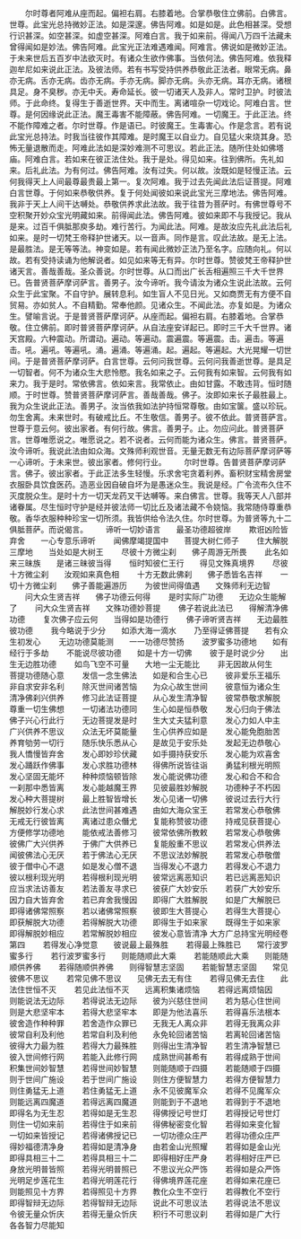 <!-- { "loadSidebar": true } -->
　　尔时尊者阿难从座而起。偏袒右肩。右膝着地。合掌恭敬住立佛前。白佛言。世尊。此宝光总持微妙正法。如是深邃。佛告阿难。如是如是。此色相甚深。受想行识甚深。如空甚深。如虚空甚深。阿难白言。我于如来前。得闻八万四千法藏未曾得闻如是妙法。佛告阿难。此宝光正法难遇难闻。阿难言。佛说如是微妙正法。于未来世后五百岁中法欲灭时。有诸众生欲作佛事。当依何法。佛告阿难。依我释迦牟尼如来说此正法。及彼法师。若有书写受持供养恭敬此正法者。眼常无病。鼻亦无病。舌亦无病。齿亦无病。手亦无病。脚亦无病。头亦无病。耳亦无病。诸根具足。身不臭秽。亦无中夭。寿命延长。彼一切诸天人及非人。常时卫护。时彼法师。于此命终。复得生于善逝世界。天中而生。离诸喧杂一切戏论。阿难白言。世尊。是何因缘说此正法。魔王毒害不能障蔽。佛告阿难。一切魔王。于此正法。终不能作障难之者。尔时世尊。作是语已。时彼魔王。生毒害心。作是念言。若有说此宝光总持法。时我当往彼作其障难。是时魔王以自业力。自见猛火来烧其身。恐怖无量退散而走。阿难此法如是深妙难测不可思议。若此正法。随所住处如佛塔庙。阿难白言。若如来在彼正法住处。我于是处。得见如来。往到佛所。先礼如来。后礼此法。为有何过。佛告阿难。汝有过失。何以故。汝既如是轻慢正法。云何我得天上人间最尊最贵最上第一。复次阿难。我于过去先闻此法后证菩提。阿难白言世尊。于何如来恭敬供养。复于何处闻彼如来说此宝光三摩地法。佛告阿难。我非于天上人间干达嚩处。恭敬供养求此法故。我于往昔为菩萨时。有佛世尊号不空积聚开妙众宝光明藏如来。前得闻此法。佛告阿难。彼如来即不与我授记。我从是来。过百千俱胝那庾多劫。难行苦行。为闻此法。阿难。是故汝应先礼此法后礼如来。是时一切梵王帝释护世诸天。以一音声。同作是言。叹此法故。是无上法。是最胜法。是无等等法。神变如是。若有闻此微妙正法乃至名字。应随向礼。何以故。若有受持读诵为他解说者。如见如来等无有异。尔时世尊。赞彼梵王帝释护世诸天言。善哉善哉。圣众善说。尔时世尊。从口而出广长舌相遍照三千大千世界已。告普贤菩萨摩诃萨言。善男子。汝今谛听。我今请汝为诸众生说此法故。云何众生于此宝聚。不自守护。展转息利。如生盲人不见日光。又如商贾无有方便不自贸易。亦如贫人。不自精勤。常奉他颜。见诸众生。不闻此法。亦复如是。为诸众生。譬喻言说。于是普贤菩萨摩诃萨。从座而起。偏袒右肩。右膝着地。合掌恭敬。住立佛前。即时普贤菩萨摩诃萨。从自法座安详起已。即时三千大千世界。诸天宫殿。六种震动。所谓动。遍动。等遍动。震遍震。等遍震。击。遍击。等遍击。吼。遍吼。等遍吼。涌。遍涌。等遍涌。起。遍起。等遍起。大光晃耀一切世间。于是普贤菩萨摩诃萨。白言世尊。云何问我世尊。云何问我善逝世尊。是具足一切智者。何不为诸众生大悲怜愍。我名如来之子。云何我有如来智。云何我有如来力。我于是时。常依佛言。依如来言。我常依止。由如甘露。不敢违背。恒时随顺。于时世尊。赞普贤菩萨摩诃萨言。善哉善哉。佛子。汝即如来长子最胜最上。我为众生说此正法。善男子。汝当依我如法护持恒常尊敬。由如宝箧。盛以珍玩。勿生舍离。未来世时。有破戒比丘。不生敬信。善男子。彼不依此。普贤菩萨言。世尊于意云何。彼出家者。有何行故。佛言。善男子。止。勿应问此。普贤菩萨言。世尊唯愿说之。唯愿说之。若不说者。云何而能为诸众生。佛言。普贤菩萨。汝今谛听。我说此法由如众海。文殊师利观世音。无量无数无有边际菩萨摩诃萨等一心谛听。于未来世。彼出家者。修何行业。
　　尔时世尊。告普贤菩萨摩诃萨言。佛子。彼出家者。于此正法多生轻慢。乐求舍宅贪着利养。畜积财宝精舍房堂衣服卧具饮食医药。造恶业因自破自坏为是愚迷众生。我说是经。广令流布久住不灭度脱众生。是时十方一切天龙药叉干达嚩等。来白佛言。世尊。我等天人八部并诸眷属。尽生恒时守护是经并彼法师一切比丘及诸法藏不令娆恼。我常随侍尊重恭敬。香华衣服种种珍宝一切所须。我皆供给令法久住。尔时世尊。为普贤等九十二俱胝菩萨。而说偈言。
　　谛听一切妙语言　　最圣功德超彼岸
　　欺诳凶险皆弃舍　　一心专意乐谛听
　　闻佛摩竭提国中　　菩提大树仁师子
　　住大解脱三摩地　　当处如是大树王
　　尽彼十方微尘刹　　佛子周游无所畏
　　此名如来三昧族　　是诸三昧彼当得
　　恒时知彼仁王行　　得见文殊真境界
　　尽彼十方微尘刹　　汝观如来真色相
　　十方无数此佛刹　　佛子悉皆名吉祥
　　一切十方微尘刹　　佛子善能遍游历
　　为彼世间得值遇　　文殊师利无边智
　　问大众生贤吉祥　　佛子功德云何得
　　是时实际广功德　　无边众生能解了
　　问大众生贤吉祥　　文殊功德妙菩提
　　佛子若说此法已　　得解清净佛功德
　　复次佛子应云何　　当得如是功德行
　　佛子谛听贤吉祥　　无边最胜彼功德
　　我今略说于少分　　如添大海一滴水
　　乃至得证佛菩提　　若有众生初发心
　　无边功德莫能测　　一一功德尽赞扬
　　波罗蜜多功德地　　如有经行于多劫
　　不能说尽彼功德　　如是十方一切佛
　　彼于是时说少分　　出生无边胜功德
　　如鸟飞空不可量　　大地一尘无能比
　　非无因故从何生　　菩提功德随心意
　　发信一念生佛法　　如是和合生心已
　　彼非爱乐王福乐　　非自求安非名利
　　除灭世间诸苦恼　　为众心故生世间
　　彼意恒为诸众生　　清净佛刹兴供养
　　修习此法证菩提　　从心发生清净智
　　彼常恭敬求解脱　　尊重一切生佛想
　　一切诸法功德同　　生心如是恒恭敬
　　发心归向于佛法　　佛子兴心行此行
　　无边菩提发是时　　生大丈夫猛利意
　　发心力如人中主　　广兴供养不思议
　　众法无坏莫能量　　生心供养应如是
　　发心能免胞胎苦　　养育劬劳一切行
　　随乐快乐悉从心　　是故见于安乐处
　　发起无边恭敬心　　我人憍慢皆弃舍
　　发心即妙珍伏藏　　如手摄持获安乐
　　发心能为欢喜舍　　发心踊跃作佛事
　　发心求胜功德林　　得佛所说皆往诣
　　勇猛利根光明照　　发心坚固无能坏
　　种种烦恼顿皆除　　发心能说佛功德
　　发心和合不和合　　一刹那中悉皆离
　　发心能越魔王界　　见彼最胜妙解脱
　　功德种子不朽因　　发心种大菩提树
　　最上胜智皆增长　　发心见诸一切佛
　　彼说过去行大行　　解脱妙行发心求
　　此法世间甚难遇　　由如大海众宝王
　　若常发心恭敬佛　　无戒无行彼皆离
　　离诸过患众僭尤　　复能称赞彼功德
　　持戒见获菩提心　　方便修学功德地
　　能依戒法善修习　　彼常依佛所教敕
　　若常发心恭敬佛　　彼佛广大兴供养
　　于佛广大供养已　　复能殷重不思议
　　若常发心供养法　　闻彼佛法心无厌
　　若于佛法心无厌　　不思议法妙解脱
　　若常发心恭敬僧　　彼于僧中心不退
　　如是发心僧不退　　当得发心不退力
　　若得发心不退力　　彼以根利现光明
　　若得根利现光明　　彼常远离恶知识
　　若已远离恶知识　　应当求法访善友
　　若法善友寻求已　　彼获广大妙安乐
　　若获广大妙安乐　　因力自大皆弃舍
　　若已弃舍我慢因　　即得广大胜解脱
　　如是广大解脱已　　即得诸佛常照察
　　若以诸佛常照察　　彼即生大菩提心
　　若得生大菩提心　　即获解脱大功德
　　若得解脱大功德　　即得生于如来家
　　既得生于如来家　　即得解脱妙相应
　　若常解脱妙相应　　彼发心意皆清净
大方广总持宝光明经卷第四
　　若得发心净觉意　　彼说最上最殊胜
　　若得最上殊胜已　　常行波罗蜜多行
　　若行波罗蜜多行　　则能随顺此大乘
　　若能随顺此大乘　　则能随顺供养佛
　　若得随顺供养佛　　则得智慧志坚固
　　若能智慧志坚固　　常见彼佛不思议
　　若常见佛不思议　　见佛无去无有住
　　若得见佛无去住　　此法住世恒不灭
　　若见此法恒不灭　　远离积集诸烦恼
　　若得远离烦恼因　　则能说法无边际
　　若得说法无边际　　彼为兴慈住世间
　　若为慈心住世间　　则是大悲坚牢本
　　若得大悲坚牢本　　即是为他法喜乐
　　若得喜乐法根本　　彼舍造作种种罪
　　若舍造作众罪已　　无我无人离众非
　　若得无我离众非　　彼常自利及利他
　　若常自利及利他　　永免轮回诸苦恼
　　若离轮回诸苦恼　　彼得大力最为胜
　　若得大力最殊胜　　则得出生清净智
　　若生清净智慧已　　彼入世间修行网
　　若能入此修行网　　成熟世间甚希有
　　若得成熟于世间　　积集世间妙智慧
　　若得世间妙智慧　　则能随顺于四摄
　　若能随顺于四摄　　则于世间广施设
　　若于世间广施设　　则住方便智慧力
　　若得方便智慧力　　则住勇猛无上道
　　若住勇猛无上道　　永不见彼魔军众
　　若得不见魔军众　　则能远离四魔道
　　若得远离四魔道　　则能到于不退地
　　若得到于不退地　　即得名为无生忍
　　若得如是无生忍　　得佛授记号世灯
　　若得授记号世灯　　则住一切如来前
　　若得住于如来前　　得佛秘密变化智
　　若得如来变化智　　一切如来皆授记
　　若得诸佛授记已　　一切功德众庄严
　　若得功德众庄严　　得妙福德清净身
　　若得如是清净身　　由若金山光照耀
　　若得如是金山光　　即得具相三十二
　　若得具相三十二　　即得相好庄严身
　　若得相好庄严已　　身放光明普皆照
　　若得光明普照已　　不思议光众严饰
　　若得如是众严饰　　光明足步莲花生
　　若得光明莲花行　　得佛境界莲花座
　　若得如来花座已　　则能照见十方界
　　若得照见十方界　　教化众生不空行
　　若得教化不空行　　即得智辩无边际
　　若得智辩无边际　　说此不可思议法
　　若得说法不思议　　令彼无量众忻庆
　　若得无量众忻庆　　积行不可思议刹
　　若得如是广大行　　各各智力尽能知
